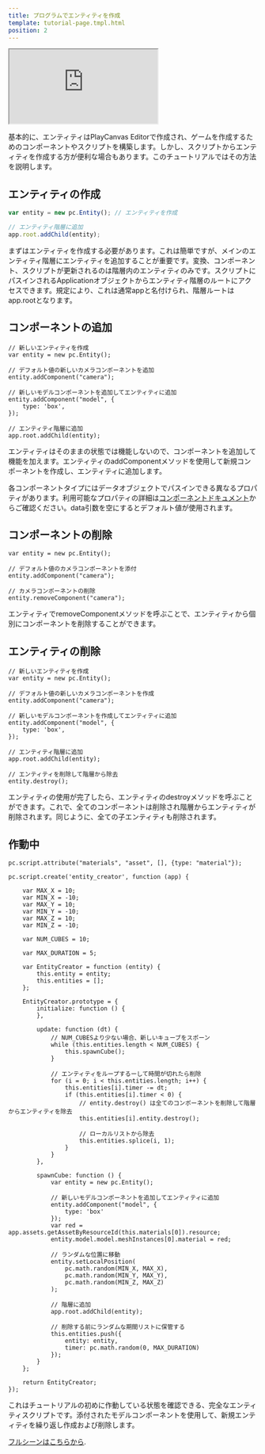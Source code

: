 ```yaml
---
title: プログラムでエンティティを作成
template: tutorial-page.tmpl.html
position: 2
---
```


<iframe src="http://apps.playcanvas.com/playcanvas/tutorials/creating_entities?overlay=false" ></iframe>

基本的に、エンティティはPlayCanvas Editorで作成され、ゲームを作成するためのコンポーネントやスクリプトを構築します。しかし、スクリプトからエンティティを作成する方が便利な場合もあります。このチュートリアルではその方法を説明します。

## エンティティの作成

~~~js
var entity = new pc.Entity(); // エンティティを作成

// エンティティ階層に追加
app.root.addChild(entity);
~~~

まずはエンティティを作成する必要があります。これは簡単ですが、メインのエンティティ階層にエンティティを追加することが重要です。変換、コンポーネント、スクリプトが更新されるのは階層内のエンティティのみです。スクリプトにパスインされるApplicationオブジェクトからエンティティ階層のルートにアクセスできます。規定により、これは通常appと名付けられ、階層ルートはapp.rootとなります。

## コンポーネントの追加

~~~js~~~
// 新しいエンティティを作成
var entity = new pc.Entity();

// デフォルト値の新しいカメラコンポーネントを追加
entity.addComponent("camera");

// 新しいモデルコンポーネントを追加してエンティティに追加
entity.addComponent("model", {
    type: 'box',
});

// エンティティ階層に追加
app.root.addChild(entity);
~~~

エンティティはそのままの状態では機能しないので、コンポーネントを追加して機能を加えます。エンティティのaddComponentメソッドを使用して新規コンポーネントを作成し、エンティティに追加します。

各コンポーネントタイプにはデータオブジェクトでパスインできる異なるプロパティがあります。利用可能なプロパティの詳細は[コンポーネントドキュメント][1]からご確認ください。data引数を空にするとデフォルト値が使用されます。

## コンポーネントの削除

~~~js~~~
var entity = new pc.Entity();

// デフォルト値のカメラコンポーネントを添付
entity.addComponent("camera");

// カメラコンポーネントの削除
entity.removeComponent("camera");
~~~

エンティティでremoveComponentメソッドを呼ぶことで、エンティティから個別にコンポーネントを削除することができます。

## エンティティの削除

~~~js~~~
// 新しいエンティティを作成
var entity = new pc.Entity();

// デフォルト値の新しいカメラコンポーネントを作成
entity.addComponent("camera");

// 新しいモデルコンポーネントを作成してエンティティに追加
entity.addComponent("model", {
    type: 'box',
});

// エンティティ階層に追加
app.root.addChild(entity);

// エンティティを削除して階層から除去
entity.destroy();
~~~

エンティティの使用が完了したら、エンティティのdestroyメソッドを呼ぶことができます。これで、全てのコンポーネントは削除され階層からエンティティが削除されます。同じように、全ての子エンティティも削除されます。

## 作動中

~~~js~~~
pc.script.attribute("materials", "asset", [], {type: "material"});

pc.script.create('entity_creator', function (app) {

    var MAX_X = 10;
    var MIN_X = -10;
    var MAX_Y = 10;
    var MIN_Y = -10;
    var MAX_Z = 10;
    var MIN_Z = -10;

    var NUM_CUBES = 10;

    var MAX_DURATION = 5;

    var EntityCreator = function (entity) {
        this.entity = entity;
        this.entities = [];
    };

    EntityCreator.prototype = {
        initialize: function () {
        },

        update: function (dt) {
            // NUM_CUBESより少ない場合、新しいキューブをスポーン
            while (this.entities.length < NUM_CUBES) {
                this.spawnCube();
            }

            // エンティティをループするーして時間が切れたら削除
            for (i = 0; i < this.entities.length; i++) {
                this.entities[i].timer -= dt;
                if (this.entities[i].timer < 0) {
                    // entity.destroy() は全てのコンポーネントを削除して階層からエンティティを除去
                    this.entities[i].entity.destroy();

                    // ローカルリストから除去
                    this.entities.splice(i, 1);
                }
            }
        },

        spawnCube: function () {
            var entity = new pc.Entity();

            // 新しいモデルコンポーネントを追加してエンティティに追加
            entity.addComponent("model", {
                type: 'box'
            });
            var red = app.assets.getAssetByResourceId(this.materials[0]).resource;
            entity.model.model.meshInstances[0].material = red;

            // ランダムな位置に移動
            entity.setLocalPosition(
                pc.math.random(MIN_X, MAX_X),
                pc.math.random(MIN_Y, MAX_Y),
                pc.math.random(MIN_Z, MAX_Z)
            );

            // 階層に追加
            app.root.addChild(entity);

            // 削除する前にランダムな期間リストに保管する
            this.entities.push({
                entity: entity,
                timer: pc.math.random(0, MAX_DURATION)
            });
        }
    };

    return EntityCreator;
});
~~~

これはチュートリアルの初めに作動している状態を確認できる、完全なエンティティスクリプトです。添付されたモデルコンポーネントを使用して、新規エンティティを繰り返し作成および削除します。

[フルシーンはこちらから][2].

[1]: /user-manual/packs/components/
[2]: https://playcanvas.com/editor/scene/329669


